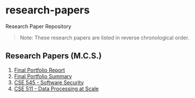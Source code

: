 # research-papers

Research Paper Repository

> Note: These research papers are listed in reverse chronological order.

## Research Papers (M.C.S.)

1. [Final Portfolio Report](./mcs/ChristopherBilger_PortfolioReport.pdf)
2. [Final Portfolio Summary](./mcs/ChristopherBilger_PortfolioSummary.pdf)
3. [CSE 545 - Software Security](./mcs/CSE-545-Software-Security.pdf)
4. [CSE 511 - Data Processing at Scale](./mcs/CSE-511-Data-Processing-at-Scale.pdf)
